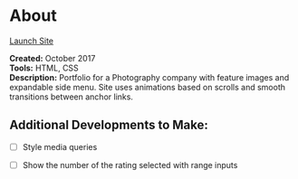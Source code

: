 # About
[Launch Site](https://m-brett.github.io/Exercises/Free_code_camp/Survey/index.html)

**Created:** October 2017</br>
**Tools:** HTML, CSS</br>
**Description:** Portfolio for a Photography company with feature images and expandable side menu. Site uses animations based on scrolls and smooth transitions between anchor links. 


## Additional Developments to Make:

- [ ] Style media queries
- [ ] Show the number of  the rating selected with range inputs


